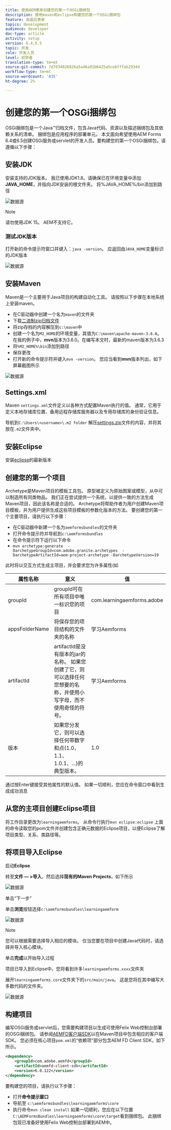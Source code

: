 ```yaml
---
title: 使用AEM表单创建您的第一个OSGi捆绑包
description: 使用maven和eclipse构建您的第一个OSGi捆绑包
feature: 自适应表单
topics: development
audience: developer
doc-type: article
activity: setup
version: 6.4,6.5
topic: 开发
role: 开发人员
level: 初学者
translation-type: tm+mt
source-git-commit: 7d7034026826a5a46a91b6425a5cebfffab2934d
workflow-type: tm+mt
source-wordcount: '835'
ht-degree: 2%

---
```



# 创建您的第一个OSGi捆绑包

OSGi捆绑包是一个Java™归档文件，包含Java代码、资源以及描述捆绑包及其依赖关系的清单。 捆绑包是应用程序的部署单元。 本文面向希望使用AEM Forms 6.4或6.5创建OSGi服务或servlet的开发人员。要构建您的第一个OSGi捆绑包，请遵循以下步骤：


## 安装JDK

安装支持的JDK版本。 我已使用JDK1.8。请确保已在环境变量中添加&#x200B;**JAVA_HOME**，并指向JDK安装的根文件夹。
将%JAVA_HOME%/bin添加到路径

![数据源](assets/java-home.JPG)

>[!NOTE]
> 请勿使用JDK 15。 AEM不支持它。

### 测试JDK版本

打开新的命令提示符窗口并键入：`java -version`。 应返回由`JAVA_HOME`变量标识的JDK版本

![数据源](assets/java-version.JPG)

## 安装Maven

Maven是一个主要用于Java项目的构建自动化工具。 请按照以下步骤在本地系统上安装maven。

* 在C驱动器中创建一个名为`maven`的文件夹
* 下载[二进制zip归档文件](http://maven.apache.org/download.cgi)
* 将zip存档的内容解压到`c:\maven`中
* 创建一个名为`M2_HOME`的环境变量，其值为`C:\maven\apache-maven-3.6.0`。 在我的例子中，**mvn**&#x200B;版本为3.6.0。在编写本文时，最新的maven版本为3.6.3
* 将`%M2_HOME%\bin`添加到路径
* 保存更改
* 打开新的命令提示符并键入`mvn -version`。 您应当看到&#x200B;**mvn**&#x200B;版本列出，如下屏幕截图所示

![数据源](assets/mvn-version.JPG)

## Settings.xml

Maven `settings.xml`文件定义以各种方式配置Maven执行的值。 通常，它用于定义本地存储库位置、备用远程存储库服务器以及专用存储库的身份验证信息。

导航到`C:\Users\<username>\.m2 folder`
解压[settings.zip](assets/settings.zip)文件的内容，并将其放在`.m2`文件夹中。

## 安装Eclipse

安装[eclipse](https://www.eclipse.org/downloads/)的最新版本

## 创建您的第一个项目

Archetype是Maven项目的模板工具包。 原型被定义为原始图案或模型，从中可以制造所有同类物品。 我们正在尝试提供一个系统，以提供一致的方法生成Maven项目，因此该名称是合适的。 Archetype将帮助作者为用户创建Maven项目模板，并为用户提供生成这些项目模板的参数化版本的方法。
要创建您的第一个主要项目，请执行以下步骤：

* 在C驱动器中新建一个名为`aemformsbundles`的文件夹
* 打开命令提示符并导航到`c:\aemformsbundles`
* 在命令提示符下运行以下命令
* `mvn archetype:generate  -DarchetypeGroupId=com.adobe.granite.archetypes  -DarchetypeArtifactId=aem-project-archetype -DarchetypeVersion=19`

此时将以交互方式生成主项目，并会要求您为许多属性(如

| 属性名称 | 意义 | 值 |
------------------------|---------------------------------------|---------------------
| groupId | groupId可在所有项目中唯一标识您的项目 | com.learningaemforms.adobe |
| appsFolderName | 将保存您的项目结构的文件夹的名称 | 学习Aemforms |
| artifactId | artifactId是没有版本的jar的名称。 如果您创建了它，则可以选择任何您想要的名称，并使用小写字母，而不使用奇怪的符号。 | 学习Aemforms |
| 版本 | 如果您分发它，则可以选择任何带数字和点(1.0、1.1、1.0.1、...)的典型版本。 | 1.0 |

通过按Enter键接受其他属性的默认值。
如果一切顺利，您应在命令窗口中看到生成成功消息

## 从您的主项目创建Eclipse项目

将工作目录更改为`learningaemforms`。
从命令行执行`mvn eclipse:eclipse`
上面的命令读取您的pom文件并创建包含正确元数据的Eclipse项目，以便Eclipse了解项目类型、关系、类路径等。

## 将项目导入Eclipse

启动&#x200B;**Eclipse**

转至&#x200B;**文件 — >导入**，然后选择&#x200B;**现有的Maven Projects**，如下所示

![数据源](assets/import-mvn-project.JPG)

单击“下一步”

单击&#x200B;**浏览**&#x200B;按钮选择`c:\aemformsbundles\learningaemform`

![数据源](assets/select-mvn-project.JPG)

>[!NOTE]
>您可以根据需要选择导入相应的模块。 仅当您要在项目中创建Java代码时，请选择并导入核心模块。

单击&#x200B;**完成**&#x200B;以开始导入过程

项目已导入到Eclipse中，您将看到许多`learningaemforms.xxxx`文件夹

展开`learningaemforms.core`文件夹下的`src/main/java`。 这是您将在其中编写大多数代码的文件夹。

![数据源](assets/learning-core.JPG)

## 构建项目

编写OSGi服务或servlet后，您需要构建项目以生成可使用Felix Web控制台部署的OSGi捆绑包。 请参阅[AEMFD客户端SDK](https://repo.adobe.com/nexus/content/repositories/public/com/adobe/aemfd/aemfd-client-sdk/)以在Maven项目中包含相应的客户端SDK。 您必须在核心项目`pom.xml`的“依赖项”部分包含AEM FD Client SDK，如下所示。

```xml
<dependency>
    <groupId>com.adobe.aemfd</groupId>
    <artifactId>aemfd-client-sdk</artifactId>
    <version>6.0.122</version>
</dependency>
```

要构建您的项目，请执行以下步骤：

* 打开&#x200B;**命令提示窗口**
* 导航至 `c:\aemformsbundles\learningaemforms\core`
* 执行命令`mvn clean install`
如果一切顺利，您应在以下位置`C:\AEMFormsBundles\learningaemforms\core\target`看到捆绑包。 此捆绑包现已准备好使用Felix Web控制台部署到AEM中。
